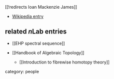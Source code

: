 [[!redirects Ioan Mackenzie James]]


* [Wikipedia entry](https://en.wikipedia.org/wiki/Ioan_James)

## related $n$Lab entries

* [[EHP spectral sequence]]

* [[Handbook of Algebraic Topology]]

  * [[Introduction to fibrewise homotopy theory]]

category: people